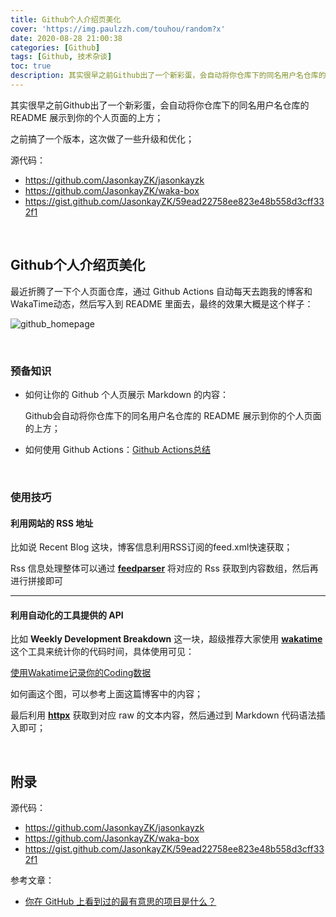 ```yaml
---
title: Github个人介绍页美化
cover: 'https://img.paulzzh.com/touhou/random?x'
date: 2020-08-28 21:00:38
categories: [Github]
tags: [Github, 技术杂谈]
toc: true
description: 其实很早之前Github出了一个新彩蛋，会自动将你仓库下的同名用户名仓库的 README 展示到你的个人页面的上方，之前搞了一个版本，这次做了一些升级和优化；
---
```


其实很早之前Github出了一个新彩蛋，会自动将你仓库下的同名用户名仓库的 README 展示到你的个人页面的上方；

之前搞了一个版本，这次做了一些升级和优化；

源代码：

-   https://github.com/JasonkayZK/jasonkayzk
-   https://github.com/JasonkayZK/waka-box
-   https://gist.github.com/JasonkayZK/59ead22758ee823e48b558d3cff332f1

<br/>

<!--more-->

<!-- **目录:** -->

<!-- toc -->

<!-- <br/> -->

## Github个人介绍页美化

最近折腾了一下个人页面仓库，通过 Github Actions 自动每天去跑我的博客和WakaTime动态，然后写入到 README 里面去，最终的效果大概是这个样子：

![github_homepage](https://raw.gitmirror.com/JasonkayZK/blog_static/master/images/github_homepage.png)

<br/>

### 预备知识

-   如何让你的 Github 个人页展示 Markdown 的内容：

    Github会自动将你仓库下的同名用户名仓库的 README 展示到你的个人页面的上方；

-   如何使用 Github Actions：[Github Actions总结](https://jasonkayzk.github.io/2020/08/28/Github-Actions总结/)

<br/>

### 使用技巧

#### 利用网站的 RSS 地址

比如说 Recent Blog 这块，博客信息利用RSS订阅的feed.xml快速获取；

Rss 信息处理整体可以通过 **[feedparser](https://link.zhihu.com/?target=https%3A//pythonhosted.org/feedparser/)** 将对应的 Rss 获取到内容数组，然后再进行拼接即可

****

#### 利用自动化的工具提供的 API

比如 **Weekly Development Breakdown** 这一块，超级推荐大家使用 **[wakatime](https://wakatime.com/dashboard/)** 这个工具来统计你的代码时间，具体使用可见：

[使用Wakatime记录你的Coding数据](https://jasonkayzk.github.io/2020/08/28/使用Wakatime记录你的Coding数据/)

如何画这个图，可以参考上面这篇博客中的内容；

最后利用 **[httpx](https://link.zhihu.com/?target=https%3A//www.python-httpx.org/)** 获取到对应 raw 的文本内容，然后通过到 Markdown 代码语法插入即可；

<br/>

## 附录

源代码：

-   https://github.com/JasonkayZK/jasonkayzk
-   https://github.com/JasonkayZK/waka-box
-   https://gist.github.com/JasonkayZK/59ead22758ee823e48b558d3cff332f1

参考文章：

-   [你在 GitHub 上看到过的最有意思的项目是什么？](https://zhuanlan.zhihu.com/p/161705999)

<br/>